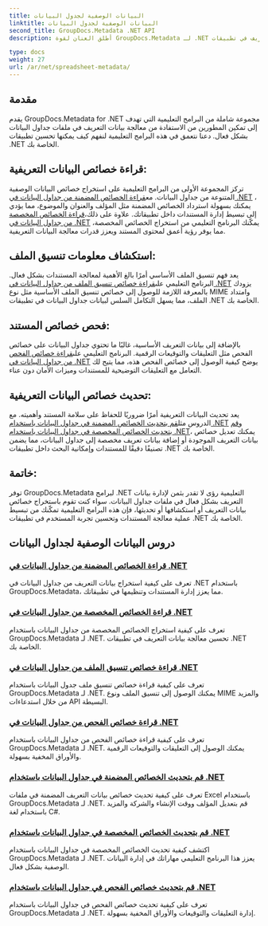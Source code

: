 ```yaml
---
title: البيانات الوصفية لجدول البيانات
linktitle: البيانات الوصفية لجدول البيانات
second_title: GroupDocs.Metadata .NET API
description: أطلق العنان لقوة GroupDocs.Metadata لـ .NET من خلال البرامج التعليمية حول قراءة وتحديث خصائص جدول البيانات. رفع مستوى معالجة بيانات التعريف في تطبيقات .NET الخاصة بك.

type: docs
weight: 27
url: /ar/net/spreadsheet-metadata/
---
```

## مقدمة

يقدم GroupDocs.Metadata for .NET مجموعة شاملة من البرامج التعليمية التي تهدف إلى تمكين المطورين من الاستفادة من معالجة بيانات التعريف في ملفات جداول البيانات بشكل فعال. دعنا نتعمق في هذه البرامج التعليمية لنفهم كيف يمكنها تحسين تطبيقات .NET الخاصة بك.

## قراءة خصائص البيانات التعريفية:
تركز المجموعة الأولى من البرامج التعليمية على استخراج خصائص البيانات الوصفية المتنوعة من جداول البيانات. مع[قراءة الخصائص المضمنة من جداول البيانات في .NET](./read-built-in-properties-spreadsheets/) ، يمكنك بسهولة استرداد الخصائص المضمنة مثل المؤلف والعنوان والموضوع، مما يؤدي إلى تبسيط إدارة المستندات داخل تطبيقاتك. علاوة على ذلك،[قراءة الخصائص المخصصة من جداول البيانات في .NET](./read-custom-properties-spreadsheets/) يمكّنك البرنامج التعليمي من استخراج الخصائص المخصصة، مما يوفر رؤية أعمق لمحتوى المستند ويعزز قدرات معالجة البيانات التعريفية.

## استكشاف معلومات تنسيق الملف:
 يعد فهم تنسيق الملف الأساسي أمرًا بالغ الأهمية لمعالجة المستندات بشكل فعال. البرنامج التعليمي على[قراءة خصائص تنسيق الملف من جداول البيانات في .NET](./read-file-format-properties-spreadsheets/) يزودك بالمعرفة اللازمة للوصول إلى خصائص تنسيق الملف الأساسية مثل نوع MIME وامتداد الملف، مما يسهل التكامل السلس لبيانات جداول البيانات في تطبيقات .NET الخاصة بك.

## فحص خصائص المستند:
بالإضافة إلى بيانات التعريف الأساسية، غالبًا ما تحتوي جداول البيانات على خصائص الفحص مثل التعليقات والتوقيعات الرقمية. البرنامج التعليمي على[قراءة خصائص الفحص من جداول البيانات في .NET](./read-inspection-properties-spreadsheets/) يوضح كيفية الوصول إلى خصائص الفحص هذه، مما يتيح لك التعامل مع التعليقات التوضيحية للمستندات وميزات الأمان دون عناء.

## تحديث خصائص البيانات التعريفية:
 يعد تحديث البيانات التعريفية أمرًا ضروريًا للحفاظ على سلامة المستند وأهميته. مع الدروس مثل[قم بتحديث الخصائص المضمنة في جداول البيانات باستخدام .NET](./update-built-in-properties-spreadsheets/) و[قم بتحديث الخصائص المخصصة في جداول البيانات باستخدام .NET](./update-custom-properties-spreadsheets/)، يمكنك تعديل خصائص بيانات التعريف الموجودة أو إضافة بيانات تعريف مخصصة إلى جداول البيانات، مما يضمن تصنيفًا دقيقًا للمستندات وإمكانية البحث داخل تطبيقات .NET الخاصة بك.

## خاتمة:
توفر GroupDocs.Metadata لبرامج .NET التعليمية رؤى لا تقدر بثمن لإدارة بيانات التعريف بشكل فعال في ملفات جداول البيانات. سواء كنت تقوم باستخراج خصائص بيانات التعريف أو استكشافها أو تحديثها، فإن هذه البرامج التعليمية تمكّنك من تبسيط عملية معالجة المستندات وتحسين تجربة المستخدم في تطبيقات .NET الخاصة بك.

## دروس البيانات الوصفية لجداول البيانات
### [قراءة الخصائص المضمنة من جداول البيانات في .NET](./read-built-in-properties-spreadsheets/)
تعرف على كيفية استخراج بيانات التعريف من جداول البيانات في .NET باستخدام GroupDocs.Metadata، مما يعزز إدارة المستندات وتنظيمها في تطبيقاتك.
### [قراءة الخصائص المخصصة من جداول البيانات في .NET](./read-custom-properties-spreadsheets/)
تعرف على كيفية استخراج الخصائص المخصصة من جداول البيانات باستخدام GroupDocs.Metadata لـ .NET. تحسين معالجة بيانات التعريف في تطبيقات .NET الخاصة بك.
### [قراءة خصائص تنسيق الملف من جداول البيانات في .NET](./read-file-format-properties-spreadsheets/)
تعرف على كيفية قراءة خصائص تنسيق ملف جدول البيانات باستخدام GroupDocs.Metadata لـ .NET. يمكنك الوصول إلى تنسيق الملف ونوع MIME والمزيد من خلال استدعاءات API البسيطة.
### [قراءة خصائص الفحص من جداول البيانات في .NET](./read-inspection-properties-spreadsheets/)
تعرف على كيفية قراءة خصائص الفحص من جداول البيانات باستخدام GroupDocs.Metadata لـ .NET. يمكنك الوصول إلى التعليقات والتوقيعات الرقمية والأوراق المخفية بسهولة.
### [قم بتحديث الخصائص المضمنة في جداول البيانات باستخدام .NET](./update-built-in-properties-spreadsheets/)
تعرف على كيفية تحديث خصائص بيانات التعريف المضمنة في ملفات Excel باستخدام GroupDocs.Metadata لـ .NET. قم بتعديل المؤلف ووقت الإنشاء والشركة والمزيد باستخدام لغة C#.
### [قم بتحديث الخصائص المخصصة في جداول البيانات باستخدام .NET](./update-custom-properties-spreadsheets/)
اكتشف كيفية تحديث الخصائص المخصصة في جداول البيانات باستخدام GroupDocs.Metadata لـ .NET. يعزز هذا البرنامج التعليمي مهاراتك في إدارة البيانات الوصفية بشكل فعال.
### [قم بتحديث خصائص الفحص في جداول البيانات باستخدام .NET](./update-inspection-properties-spreadsheets/)
تعرف على كيفية تحديث خصائص الفحص في جداول البيانات باستخدام GroupDocs.Metadata لـ .NET. إدارة التعليقات والتوقيعات والأوراق المخفية بسهولة.